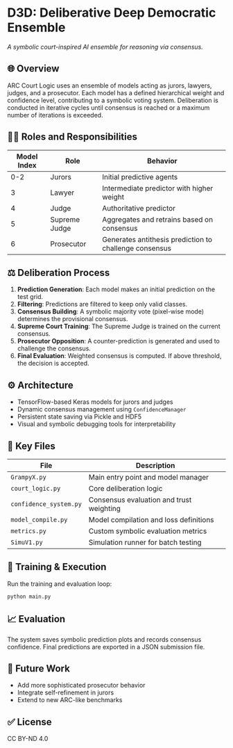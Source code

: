 # D3D: Deliberative Deep Democratic Ensemble

*A symbolic court-inspired AI ensemble for reasoning via consensus.*
## 🌐 Overview

ARC Court Logic uses an ensemble of models acting as jurors, lawyers, judges, and a prosecutor. Each model has a defined hierarchical weight and confidence level, contributing to a symbolic voting system. Deliberation is conducted in iterative cycles until consensus is reached or a maximum number of iterations is exceeded.

## 🧑‍🏫 Roles and Responsibilities

| Model Index | Role          | Behavior                                               |
| ----------- | ------------- | ------------------------------------------------------ |
| 0-2         | Jurors        | Initial predictive agents                              |
| 3           | Lawyer        | Intermediate predictor with higher weight              |
| 4           | Judge         | Authoritative predictor                                |
| 5           | Supreme Judge | Aggregates and retrains based on consensus             |
| 6           | Prosecutor    | Generates antithesis prediction to challenge consensus |

## ⚖️ Deliberation Process

1. **Prediction Generation**: Each model makes an initial prediction on the test grid.
2. **Filtering**: Predictions are filtered to keep only valid classes.
3. **Consensus Building**: A symbolic majority vote (pixel-wise mode) determines the provisional consensus.
4. **Supreme Court Training**: The Supreme Judge is trained on the current consensus.
5. **Prosecutor Opposition**: A counter-prediction is generated and used to challenge the consensus.
6. **Final Evaluation**: Weighted consensus is computed. If above threshold, the decision is accepted.

## ⚙️ Architecture

* TensorFlow-based Keras models for jurors and judges
* Dynamic consensus management using `ConfidenceManager`
* Persistent state saving via Pickle and HDF5
* Visual and symbolic debugging tools for interpretability

## 🔮 Key Files

| File                   | Description                              |
| ---------------------- | ---------------------------------------- |
| `GrampyX.py`           | Main entry point and model manager       |
| `court_logic.py`       | Core deliberation logic                  |
| `confidence_system.py` | Consensus evaluation and trust weighting |
| `model_compile.py`     | Model compilation and loss definitions   |
| `metrics.py`           | Custom symbolic evaluation metrics       |
| `SimuV1.py`            | Simulation runner for batch testing      |

## 🔄 Training & Execution

Run the training and evaluation loop:

```bash
python main.py
```

## 📈 Evaluation

The system saves symbolic prediction plots and records consensus confidence. Final predictions are exported in a JSON submission file.

## 🚀 Future Work

* Add more sophisticated prosecutor behavior
* Integrate self-refinement in jurors
* Extend to new ARC-like benchmarks

## ✅ License

CC BY-ND 4.0
